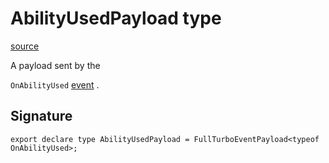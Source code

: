 # AbilityUsedPayload type

[source](https://developers.meta.com/horizon-worlds/reference/2.0.0/analytics_abilityusedpayload)

A payload sent by the 

`OnAbilityUsed` [event](/horizon-worlds/reference/2.0.0/analytics_turboevents) .

## Signature

```
export declare type AbilityUsedPayload = FullTurboEventPayload<typeof OnAbilityUsed>;
```